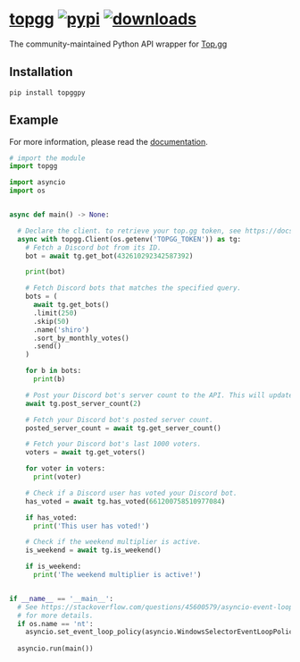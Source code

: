 # [topgg][pypi-url] [![pypi][pypi-image]][pypi-url] [![downloads][downloads-image]][pypi-url]

[pypi-image]: https://img.shields.io/pypi/v/topggpy.svg?style=flat-square
[pypi-url]: https://pypi.org/project/topggpy/
[downloads-image]: https://img.shields.io/pypi/dm/topggpy?style=flat-square

The community-maintained Python API wrapper for [Top.gg](https://top.gg/)

## Installation

```console
pip install topggpy
```

## Example

For more information, please read the [documentation](https://topggpy.readthedocs.io/en/latest/).

```py
# import the module
import topgg

import asyncio
import os


async def main() -> None:

  # Declare the client. to retrieve your top.gg token, see https://docs.top.gg/docs/API/@reference.
  async with topgg.Client(os.getenv('TOPGG_TOKEN')) as tg:
    # Fetch a Discord bot from its ID.
    bot = await tg.get_bot(432610292342587392)

    print(bot)

    # Fetch Discord bots that matches the specified query.
    bots = (
      await tg.get_bots()
      .limit(250)
      .skip(50)
      .name('shiro')
      .sort_by_monthly_votes()
      .send()
    )

    for b in bots:
      print(b)

    # Post your Discord bot's server count to the API. This will update the server count in your bot's Top.gg page.
    await tg.post_server_count(2)

    # Fetch your Discord bot's posted server count.
    posted_server_count = await tg.get_server_count()

    # Fetch your Discord bot's last 1000 voters.
    voters = await tg.get_voters()

    for voter in voters:
      print(voter)

    # Check if a Discord user has voted your Discord bot.
    has_voted = await tg.has_voted(661200758510977084)

    if has_voted:
      print('This user has voted!')

    # Check if the weekend multiplier is active.
    is_weekend = await tg.is_weekend()

    if is_weekend:
      print('The weekend multiplier is active!')


if __name__ == '__main__':
  # See https://stackoverflow.com/questions/45600579/asyncio-event-loop-is-closed-when-getting-loop
  # for more details.
  if os.name == 'nt':
    asyncio.set_event_loop_policy(asyncio.WindowsSelectorEventLoopPolicy())
  
  asyncio.run(main())
```